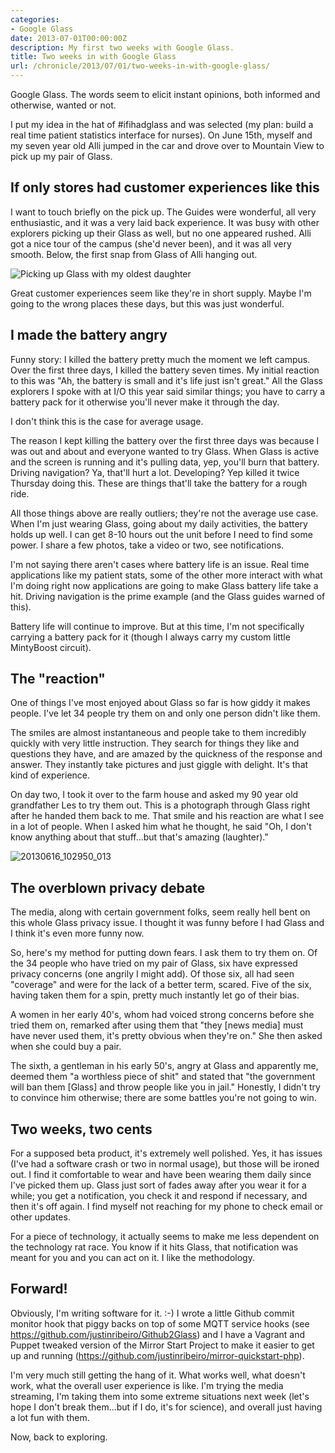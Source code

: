 ```yaml
---
categories:
- Google Glass
date: 2013-07-01T00:00:00Z
description: My first two weeks with Google Glass.
title: Two weeks in with Google Glass
url: /chronicle/2013/07/01/two-weeks-in-with-google-glass/
---
```


Google Glass. The words seem to elicit instant opinions, both informed and otherwise, wanted or not.

I put my idea in the hat of #ifihadglass and was selected (my plan: build a real time patient statistics interface for nurses). On June 15th, myself and my seven year old Alli jumped in the car and drove over to Mountain View to pick up my pair of Glass.

## If only stores had customer experiences like this
I want to touch briefly on the pick up. The Guides were wonderful, all very enthusiastic, and it was a very laid back experience. It was busy with other explorers picking up their Glass as well, but no one appeared rushed. Alli got a nice tour of the campus (she'd never been), and it was all very smooth. Below, the first snap from Glass of Alli hanging out.

<img src="/images/blog/2013/06/20130615_131728_504-1024x755.jpg" alt="Picking up Glass with my oldest daughter" />

Great customer experiences seem like they're in short supply. Maybe I'm going to the wrong places these days, but this was just wonderful.

## I made the battery angry
Funny story: I killed the battery pretty much the moment we left campus. Over the first three days, I killed the battery seven times. My initial reaction to this was "Ah, the battery is small and it's life just isn't great." All the Glass explorers I spoke with at I/O this year said similar things; you have to carry a battery pack for it otherwise you'll never make it through the day.

I don't think this is the case for average usage.

The reason I kept killing the battery over the first three days was because I was out and about and everyone wanted to try Glass. When Glass is active and the screen is running and it's pulling data, yep, you'll burn that battery. Driving navigation? Ya, that'll hurt a lot. Developing? Yep killed it twice Thursday doing this. These are things that'll take the battery for a rough ride.

All those things above are really outliers; they're not the average use case. When I'm just wearing Glass, going about my daily activities, the battery holds up well. I can get 8-10 hours out the unit before I need to find some power. I share a few photos, take a video or two, see notifications.

I'm not saying there aren't cases where battery life is an issue. Real time applications like my patient stats, some of the other more interact with what I'm doing right now applications are going to make Glass battery life take a hit. Driving navigation is the prime example (and the Glass guides warned of this).

Battery life will continue to improve. But at this time, I'm not specifically carrying a battery pack for it (though I always carry my custom little MintyBoost circuit).

## The "reaction"
One of things I've most enjoyed about Glass so far is how giddy it makes people. I've let 34 people try them on and only one person didn't like them.

The smiles are almost instantaneous and people take to them incredibly quickly with very little instruction. They search for things they like and questions they have, and are amazed by the quickness of the response and answer. They instantly take pictures and just giggle with delight. It's that kind of experience.

On day two, I took it over to the farm house and asked my 90 year old grandfather Les to try them out. This is a photograph through Glass right after he handed them back to me. That smile and his reaction are what I see in a lot of people. When I asked him what he thought, he said "Oh, I don't know anything about that stuff...but that's amazing (laughter)."

<img src="/images/blog/2013/06/20130616_102950_013-1024x751.jpg" alt="20130616_102950_013" />

## The overblown privacy debate
The media, along with certain government folks, seem really hell bent on this whole Glass privacy issue. I thought it was funny before I had Glass and I think it's even more funny now.

So, here's my method for putting down fears. I ask them to try them on. Of the 34 people who have tried on my pair of Glass, six have expressed privacy concerns (one angrily I might add). Of those six, all had seen "coverage" and were for the lack of a better term, scared. Five of the six, having taken them for a spin, pretty much instantly let go of their bias. 

A women in her early 40's, whom had voiced strong concerns before she tried them on, remarked after using them that "they [news media] must have never used them, it's pretty obvious when they're on." She then asked when she could buy a pair.

The sixth, a gentleman in his early 50's, angry at Glass and apparently me, deemed them "a worthless piece of shit" and stated that "the government will ban them [Glass] and throw people like you in jail." Honestly, I didn't try to convince him otherwise; there are some battles you're not going to win.

## Two weeks, two cents
For a supposed beta product, it's extremely well polished. Yes, it has issues (I've had a software crash or two in normal usage), but those will be ironed out. I find it comfortable to wear and have been wearing them daily since I've picked them up. Glass just sort of fades away after you wear it for a while; you get a notification, you check it and respond if necessary, and then it's off again. I find myself not reaching for my phone to check email or other updates.

For a piece of technology, it actually seems to make me less dependent on the technology rat race. You know if it hits Glass, that notification was meant for you and you can act on it. I like the methodology.

## Forward!
Obviously, I'm writing software for it. :-) I wrote a little Github commit monitor hook that piggy backs on top of some MQTT service hooks (see <a href="https://github.com/justinribeiro/Github2Glass">https://github.com/justinribeiro/Github2Glass</a>) and I have a Vagrant and Puppet tweaked version of the Mirror Start Project to make it easier to get up and running (<a href="https://github.com/justinribeiro/mirror-quickstart-php">https://github.com/justinribeiro/mirror-quickstart-php</a>).

I'm very much still getting the hang of it. What works well, what doesn't work, what the overall user experience is like. I'm trying the media streaming, I'm taking them into some extreme situations next week (let's hope I don't break them...but if I do, it's for science), and overall just having a lot fun with them.

Now, back to exploring.
